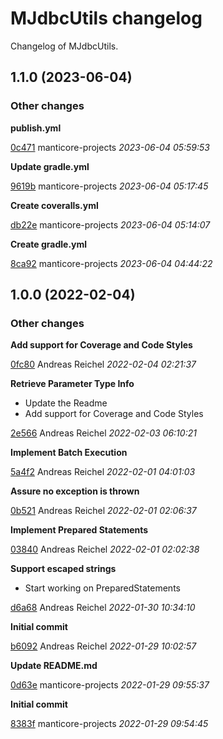 # MJdbcUtils changelog

Changelog of MJdbcUtils.

## 1.1.0 (2023-06-04)

### Other changes

**publish.yml**


[0c471](https://github.com/manticore-projects/MJdbcUtils/commit/0c47105d19e5e1a) manticore-projects *2023-06-04 05:59:53*

**Update gradle.yml**


[9619b](https://github.com/manticore-projects/MJdbcUtils/commit/9619bc7fcf77250) manticore-projects *2023-06-04 05:17:45*

**Create coveralls.yml**


[db22e](https://github.com/manticore-projects/MJdbcUtils/commit/db22ea0bbae465c) manticore-projects *2023-06-04 05:14:07*

**Create gradle.yml**


[8ca92](https://github.com/manticore-projects/MJdbcUtils/commit/8ca9255d2a349f7) manticore-projects *2023-06-04 04:44:22*


## 1.0.0 (2022-02-04)

### Other changes

**Add support for Coverage and Code Styles**


[0fc80](https://github.com/manticore-projects/MJdbcUtils/commit/0fc80907fa17ee5) Andreas Reichel *2022-02-04 02:21:37*

**Retrieve Parameter Type Info**

* Update the Readme 
* Add support for Coverage and Code Styles 

[2e566](https://github.com/manticore-projects/MJdbcUtils/commit/2e56661d52fb57b) Andreas Reichel *2022-02-03 06:10:21*

**Implement Batch Execution**


[5a4f2](https://github.com/manticore-projects/MJdbcUtils/commit/5a4f235c89a580a) Andreas Reichel *2022-02-01 04:01:03*

**Assure no exception is thrown**


[0b521](https://github.com/manticore-projects/MJdbcUtils/commit/0b521bc683e0cad) Andreas Reichel *2022-02-01 02:06:37*

**Implement Prepared Statements**


[03840](https://github.com/manticore-projects/MJdbcUtils/commit/038408fc2880a0e) Andreas Reichel *2022-02-01 02:02:38*

**Support escaped strings**

* Start working on PreparedStatements 

[d6a68](https://github.com/manticore-projects/MJdbcUtils/commit/d6a682b89359803) Andreas Reichel *2022-01-30 10:34:10*

**Initial commit**


[b6092](https://github.com/manticore-projects/MJdbcUtils/commit/b6092d42293247b) Andreas Reichel *2022-01-29 10:02:57*

**Update README.md**


[0d63e](https://github.com/manticore-projects/MJdbcUtils/commit/0d63e88efc11906) manticore-projects *2022-01-29 09:55:37*

**Initial commit**


[8383f](https://github.com/manticore-projects/MJdbcUtils/commit/8383f80afb56ed7) manticore-projects *2022-01-29 09:54:45*


